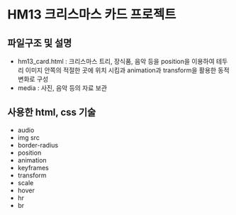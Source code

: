 # HM13 크리스마스 카드 프로젝트 

## 파일구조 및 설명
* hm13_card.html : 크리스마스 트리, 장식품, 음악 등을 position을 이용하여 테두리 이미지 안쪽의 적절한 곳에 위치 시킴과 animation과 transform을 활용한 동적 변화로 구성
* media : 사진, 음악 등의 자료 보관

## 사용한 html, css 기술 
* audio
* img src
* border-radius
* position
* animation
* keyframes
* transform
* scale
* hover
* hr
* br
